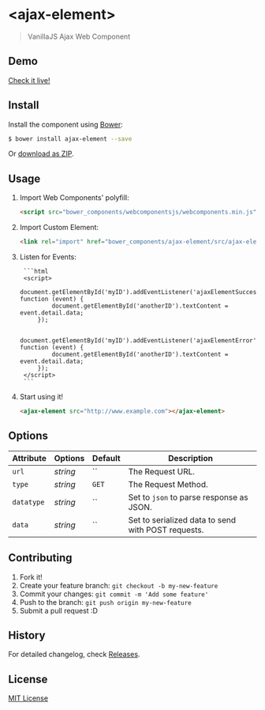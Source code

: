 # &lt;ajax-element&gt;

> VanillaJS Ajax Web Component

## Demo

[Check it live!](http://sparksm.github.io/ajax-element)

## Install

Install the component using [Bower](http://bower.io/):

```sh
$ bower install ajax-element --save
```

Or [download as ZIP](https://github.com/sparksm/ajax-element/archive/master.zip).

## Usage

1. Import Web Components' polyfill:

    ```html
    <script src="bower_components/webcomponentsjs/webcomponents.min.js"></script>
    ```

2. Import Custom Element:

    ```html
    <link rel="import" href="bower_components/ajax-element/src/ajax-element.html">
    ```

3. Listen for Events:

		```html
		<script>
			document.getElementById('myID').addEventListener('ajaxElementSuccess', function (event) {
				document.getElementById('anotherID').textContent = event.detail.data;
			});			
			
			document.getElementById('myID').addEventListener('ajaxElementError', function (event) {
				document.getElementById('anotherID').textContent = event.detail.data;
			});			
		</script>
		```

3. Start using it!

    ```html
    <ajax-element src="http://www.example.com"></ajax-element>
    ```

## Options

Attribute     | Options     | Default      | Description
---           | ---         | ---          | ---
`url`         | *string*    | ``           | The Request URL.
`type`        | *string*    | `GET`        | The Request Method.
`datatype`    | *string*    | ``           | Set to `json` to parse response as JSON.
`data`        | *string*    | ``           | Set to serialized data to send with POST requests.


## Contributing

1. Fork it!
2. Create your feature branch: `git checkout -b my-new-feature`
3. Commit your changes: `git commit -m 'Add some feature'`
4. Push to the branch: `git push origin my-new-feature`
5. Submit a pull request :D

## History

For detailed changelog, check [Releases](https://github.com/sparksm/ajax-element/releases).

## License

[MIT License](http://opensource.org/licenses/MIT)
